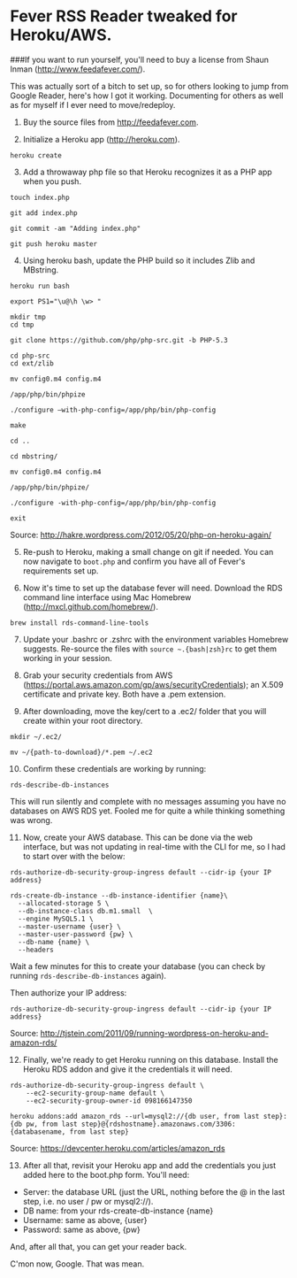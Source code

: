 Fever RSS Reader tweaked for Heroku/AWS.
========================================

###If you want to run yourself, you'll need to buy a license from Shaun Inman (http://www.feedafever.com/).

This was actually sort of a bitch to set up, so for others looking to jump from Google Reader, here's how I got it working. Documenting for others as well as for myself if I ever need to move/redeploy.

1. Buy the source files from http://feedafever.com.

2. Initialize a Heroku app (http://heroku.com).
```
heroku create
```

3. Add a throwaway php file so that Heroku recognizes it as a PHP app when you push.
```
touch index.php

git add index.php

git commit -am "Adding index.php"

git push heroku master
``` 

4. Using heroku bash, update the PHP build so it includes Zlib and MBstring.
```
heroku run bash
 
export PS1="\u@\h \w> "
 
mkdir tmp
cd tmp
 
git clone https://github.com/php/php-src.git -b PHP-5.3
 
cd php-src
cd ext/zlib
 
mv config0.m4 config.m4

/app/php/bin/phpize
 
./configure –with-php-config=/app/php/bin/php-config
 
make
 
cd ..

cd mbstring/

mv config0.m4 config.m4

/app/php/bin/phpize/

./configure -with-php-config=/app/php/bin/php-config
 
exit
```

Source: http://hakre.wordpress.com/2012/05/20/php-on-heroku-again/

5. Re-push to Heroku, making a small change on git if needed. You can now navigate to ```boot.php``` and confirm you have all of Fever's requirements set up.

6. Now it's time to set up the database fever will need. Download the RDS command line interface using Mac Homebrew (http://mxcl.github.com/homebrew/). 
```
brew install rds-command-line-tools
```

7. Update your .bashrc or .zshrc with the environment variables Homebrew suggests. Re-source the files with ```source ~.{bash|zsh}rc``` to get them working in your session.

8. Grab your security credentials from AWS (https://portal.aws.amazon.com/gp/aws/securityCredentials); an X.509 certificate and private key. Both have a .pem extension.

9. After downloading, move the key/cert to a .ec2/ folder that you will create within your root directory.
```
mkdir ~/.ec2/

mv ~/{path-to-download}/*.pem ~/.ec2
```

10. Confirm these credentials are working by running:
```
rds-describe-db-instances
```

This will run silently and complete with no messages assuming you have no databases on AWS RDS yet. Fooled me for quite a while thinking something was wrong.

11. Now, create your AWS database. This can be done via the web interface, but was not updating in real-time with the CLI for me, so I had to start over with the below:
```
rds-authorize-db-security-group-ingress default --cidr-ip {your IP address}

rds-create-db-instance --db-instance-identifier {name}\
  --allocated-storage 5 \
  --db-instance-class db.m1.small  \
  --engine MySQL5.1 \
  --master-username {user} \
  --master-user-password {pw} \
  --db-name {name} \
  --headers

```

Wait a few minutes for this to create your database (you can check by running ```rds-describe-db-instances``` again).

Then authorize your IP address:
```
rds-authorize-db-security-group-ingress default --cidr-ip {your IP address}
```

Source: http://tjstein.com/2011/09/running-wordpress-on-heroku-and-amazon-rds/

12. Finally, we're ready to get Heroku running on this database. Install the Heroku RDS addon and give it the credentials it will need.
```
rds-authorize-db-security-group-ingress default \
    --ec2-security-group-name default \
    --ec2-security-group-owner-id 098166147350

heroku addons:add amazon_rds --url=mysql2://{db user, from last step}:{db pw, from last step}@{rdshostname}.amazonaws.com/3306:{databasename, from last step}
```
Source: https://devcenter.heroku.com/articles/amazon_rds

13. After all that, revisit your Heroku app and add the credentials you just added here to the boot.php form.
You'll need:
- Server: the database URL (just the URL, nothing before the @ in the last step, i.e. no user / pw or mysql2://).
- DB name: from your rds-create-db-instance {name}
- Username: same as above, {user}
- Password: same as above, {pw}

And, after all that, you can get your reader back.

C'mon now, Google. That was mean.
